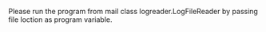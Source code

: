 Please run the program from mail class logreader.LogFileReader by passing file loction as program variable.

